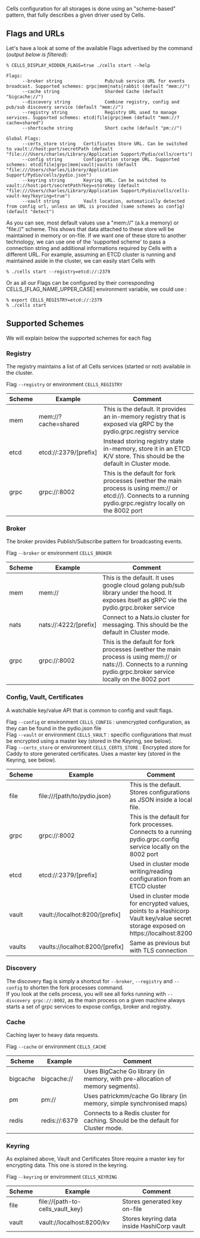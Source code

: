 Cells configuration for all storages is done using an "scheme-based" pattern, that fully describes a given driver used by Cells.

## Flags and URLs

Let's have a look at some of the available Flags advertised by the command (_output below is filtered_): 

```
% CELLS_DISPLAY_HIDDEN_FLAGS=true ./cells start --help

Flags:
      --broker string                Pub/sub service URL for events broadcast. Supported schemes: grpc|mem|nats|rabbit (default "mem://")
      --cache string                 Sharded Cache (default "bigcache://")
      --discovery string             Combine registry, config and pub/sub discovery service (default "mem://")
      --registry string              Registry URL used to manage services. Supported schemes: etcd|file|grpc|mem (default "mem://?cache=shared")
      --shortcache string            Short cache (default "pm://")

Global Flags:
      --certs_store string   Certificates Store URL. Can be switched to vault://host:port/secretPath (default "file:///Users/charles/Library/Application Support/Pydio/cells/certs")
      --config string        Configuration storage URL. Supported schemes: etcd|file|grpc|mem|vault|vaults (default "file:///Users/charles/Library/Application Support/Pydio/cells/pydio.json")
      --keyring string       Keyring URL. Can be switched to vault://host:port/secretPath?key=storeKey (default "file:///Users/charles/Library/Application Support/Pydio/cells/cells-vault-key?keyring=true")
      --vault string         Vault location, automatically detected from config url, unless an URL is provided (same schemes as config) (default "detect")

```

As you can see, most default values use a "mem://" (a.k.a memory) or "file://" scheme. This shows that data attached to these store will be maintained in memory or on-file. If we want one of these store to another technology, we can use one of the 'supported scheme' to pass a connection string and additional informations required by Cells with a different URL. For example, assuming an ETCD cluster is running and maintained aside in the cluster, we can easily start Cells with 
```
% ./cells start --registry=etcd://:2379
```

Or as all our Flags can be configured by their corresponding CELLS_[FLAG_NAME_UPPER_CASE] environment variable, we could use : 
```
% export CELLS_REGISTRY=etcd://:2379
% ./cells start
```

## Supported Schemes

We will explain below the supported schemes for each flag

### Registry

The registry maintains a list of all Cells services (started or not) available in the cluster.

Flag `--registry` or environment `CELLS_REGISTRY`

| Scheme | Example               | Comment                                                                                                                                                         |
|--------|-----------------------|-----------------------------------------------------------------------------------------------------------------------------------------------------------------|
| mem    | mem://?cache=shared   | This is the default. It provides an in-memory registry that is exposed via gRPC by the pydio.grpc.registry service                                              |
| etcd   | etcd://:2379/[prefix] | Instead storing registry state in-memory, store it in an ETCD K/V store. This should be the default in Cluster mode.                                            |
| grpc   | grpc://:8002          | This is the default for fork processes (wether the main process is using mem:// or etcd://). Connects to a running pydio.grpc.registry locally on the 8002 port |


### Broker

The broker provides Publish/Subscribe pattern for broadcasting events.

Flag `--broker` or environment `CELLS_BROKER`

| Scheme | Example               | Comment                                                                                                                                                               |
|--------|-----------------------|-----------------------------------------------------------------------------------------------------------------------------------------------------------------------|
| mem    | mem://                | This is the default. It uses google cloud golang pub/sub library under the hood. It exposes itself as gRPC vie the pydio.grpc.broker service                          |
| nats   | nats://:4222/[prefix] | Connect to a Nats.io cluster for messaging. This should be the default in Cluster mode.                                                                               |
| grpc   | grpc://:8002          | This is the default for fork processes (wether the main process is using mem:// or nats://). Connects to a running pydio.grpc.broker service locally on the 8002 port |

### Config, Vault, Certificates

A watchable key/value API that is common to config and vault flags.

Flag `--config` or environment `CELLS_CONFIG` : unencrypted configuration, as they can be found in the pydio.json file  
Flag `--vault` or environment `CELLS_VAULT` : specific configurations that must be encrypted using a master key (stored in the Keyring, see below).  
Flag `--certs_store` or environment `CELLS_CERTS_STORE` : Encrypted store for Caddy to store generated certificates. Uses a master key (stored in the Keyring, see below).  

| Scheme | Example                         | Comment                                                                                                                           |
|--------|---------------------------------|-----------------------------------------------------------------------------------------------------------------------------------|
| file   | file:///{path/to/pydio.json}    | This is the default. Stores configurations as JSON inside a local file.                                                           |
| grpc   | grpc://:8002                    | This is the default for fork processes. Connects to a running pydio.grpc.config service locally on the 8002 port                  |
| etcd   | etcd://:2379/[prefix]           | Used in cluster mode writing/reading configuration from an ETCD cluster                                                           |
| vault  | vault://localhot:8200/[prefix]  | Used in cluster mode for encrypted values, points to a Hashicorp Vault key/value secret storage exposed on https://localhost:8200 |
| vaults | vaults://localhot:8200/[prefix] | Same as previous but with TLS connection                                                                                          |

### Discovery

The discovery flag is simply a shortcut for `--broker`, `--registry` and `--config` to shorten the fork processes command.  
If you look at the cells process, you will see all forks running with `--discovery grpc://:8002`, as the main process on a given machine always starts a set of grpc services to expose configs, broker and registry.

### Cache

Caching layer to heavy data requests. 

Flag `--cache` or environment `CELLS_CACHE`

| Scheme   | Example         | Comment                                                                          |
|----------|-----------------|----------------------------------------------------------------------------------|
| bigcache | bigcache://     | Uses BigCache Go library (in memory, with pre-allocation of memory segments).    |
| pm       | pm://           | Uses patrickmm/cache Go library (in memory, simple synchronised maps)            |
| redis    | redis://:6379   | Connects to a Redis cluster for caching. Should be the default for Cluster mode. |

### Keyring

As explained above, Vault and Certificates Store require a master key for encrypting data. This one is stored in the keyring.

Flag `--keyring` or environment `CELLS_KEYRING`

| Scheme | Example                          | Comment                                      |
|--------|----------------------------------|----------------------------------------------|
| file   | file://{path-to-cells_vault_key} | Stores generated key on-file                 |
| vault  | vault://localhost:8200/kv        | Stores keyring data inside HashiCorp vault   |
